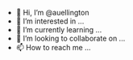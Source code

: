 - 👋 Hi, I’m @auellington
- 👀 I’m interested in ...
- 🌱 I’m currently learning ...
- 💞️ I’m looking to collaborate on ...
- 📫 How to reach me ...

<!---
auellington/auellington is a ✨ special ✨ repository because its `README.md` (this file) appears on your GitHub profile.
You can click the Preview link to take a look at your changes.
--->
